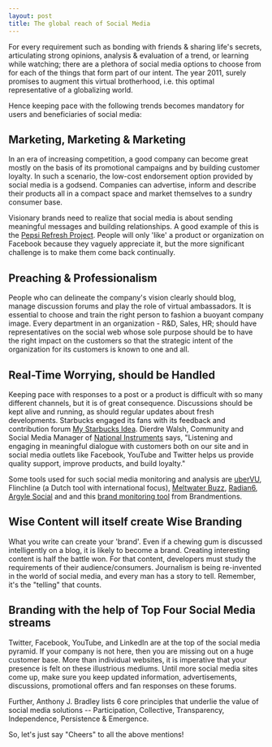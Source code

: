 ```yaml
---
layout: post
title: The global reach of Social Media
---
```


For every requirement such as bonding with friends & sharing life's secrets, articulating strong opinions, analysis & evaluation of a trend, or learning while watching; there are a plethora of social media options to choose from for each of the things that form part of our intent. The year 2011, surely promises to augment this virtual brotherhood, i.e. this optimal representative of a globalizing world.

Hence keeping pace with the following trends becomes mandatory for users and beneficiaries of social media:

## Marketing, Marketing & Marketing

In an era of increasing competition, a good company can become great mostly on the basis of its promotional campaigns and by building customer loyalty. In such a scenario, the low-cost endorsement option provided by social media is a godsend. Companies can advertise, inform and describe their products all in a compact space and market themselves to a sundry consumer base.

Visionary brands need to realize that social media is about sending meaningful messages and building relationships. A good example of this is the <a href="http://www.refresheverything.com/">Pepsi Refresh Project</a>. People will only 'like' a product or organization on Facebook because they vaguely appreciate it, but the more significant challenge is to make them come back continually. 

## Preaching & Professionalism

People who can delineate the company's vision clearly should blog, manage discussion forums and play the role of virtual ambassadors. It is essential to choose and train the right person to fashion a buoyant company image. Every department in an organization - R&D, Sales, HR; should have representatives on the social web whose sole purpose should be to have the right impact on the customers so that the strategic intent of the organization for its customers is known to one and all. 

## Real-Time Worrying, should be Handled

Keeping pace with responses to a post or a product is difficult with so many different channels, but it is of great consequence. Discussions should be kept alive and running, as should regular updates about fresh developments. Starbucks engaged its fans with its feedback and contribution forum <a href="http://mystarbucksidea.force.com/ideaHome">My Starbucks Idea</a>. Dierdre Walsh, Community and Social Media Manager of <a href="http://www.ni.com/">National Instruments</a> says, "Listening and engaging in meaningful dialogue with customers both on our site and in social media outlets like Facebook, YouTube and Twitter helps us provide quality support, improve products, and build loyalty."

Some tools used for such social media monitoring and analysis are <a href="http://www.ubervu.com/">uberVU</a>, Flinchline (a Dutch tool with international focus), <a href="http://www.meltwater.com/products/meltwater-buzz/">Meltwater Buzz</a>, <a href="http://www.radian6.com/">Radian6</a>, <a href="http://argylesocial.com/">Argyle Social</a> and and this <a href="https://brandmentions.com/socialmention/">brand monitoring tool</a> from Brandmentions.

## Wise Content will itself create Wise Branding

What you write can create your 'brand'. Even if a chewing gum is discussed intelligently on a blog, it is likely to become a brand. Creating interesting content is half the battle won. For that content, developers must study the requirements of their audience/consumers. Journalism is being re-invented in the world of social media, and every man has a story to tell. Remember, it's the "telling" that counts.

## Branding with the help of Top Four Social Media streams

Twitter, Facebook, YouTube, and LinkedIn are at the top of the social media pyramid. If your company is not here, then you are missing out on a huge customer base. More than individual websites, it is imperative that your presence is felt on these illustrious mediums. Until more social media sites come up, make sure you keep updated information, advertisements, discussions, promotional offers and fan responses on these forums.

Further, Anthony J. Bradley lists 6 core principles that underlie the value of social media solutions -- Participation, Collective, Transparency, Independence, Persistence & Emergence. 

So, let's just say "Cheers" to all the above mentions!
